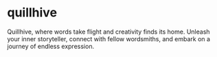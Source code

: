 # quillhive
Quillhive, where words take flight and creativity finds its home. Unleash your inner storyteller, connect with fellow wordsmiths, and embark on a journey of endless expression.
